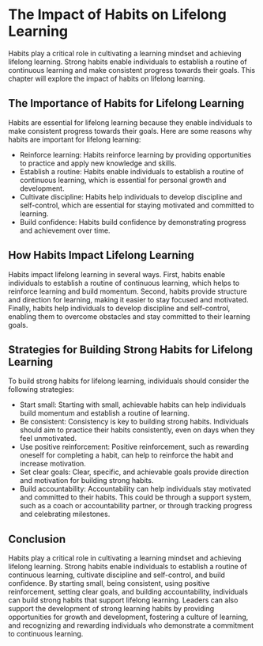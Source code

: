 The Impact of Habits on Lifelong Learning
============================================================================

Habits play a critical role in cultivating a learning mindset and achieving lifelong learning. Strong habits enable individuals to establish a routine of continuous learning and make consistent progress towards their goals. This chapter will explore the impact of habits on lifelong learning.

The Importance of Habits for Lifelong Learning
----------------------------------------------

Habits are essential for lifelong learning because they enable individuals to make consistent progress towards their goals. Here are some reasons why habits are important for lifelong learning:

* Reinforce learning: Habits reinforce learning by providing opportunities to practice and apply new knowledge and skills.
* Establish a routine: Habits enable individuals to establish a routine of continuous learning, which is essential for personal growth and development.
* Cultivate discipline: Habits help individuals to develop discipline and self-control, which are essential for staying motivated and committed to learning.
* Build confidence: Habits build confidence by demonstrating progress and achievement over time.

How Habits Impact Lifelong Learning
-----------------------------------

Habits impact lifelong learning in several ways. First, habits enable individuals to establish a routine of continuous learning, which helps to reinforce learning and build momentum. Second, habits provide structure and direction for learning, making it easier to stay focused and motivated. Finally, habits help individuals to develop discipline and self-control, enabling them to overcome obstacles and stay committed to their learning goals.

Strategies for Building Strong Habits for Lifelong Learning
-----------------------------------------------------------

To build strong habits for lifelong learning, individuals should consider the following strategies:

* Start small: Starting with small, achievable habits can help individuals build momentum and establish a routine of learning.
* Be consistent: Consistency is key to building strong habits. Individuals should aim to practice their habits consistently, even on days when they feel unmotivated.
* Use positive reinforcement: Positive reinforcement, such as rewarding oneself for completing a habit, can help to reinforce the habit and increase motivation.
* Set clear goals: Clear, specific, and achievable goals provide direction and motivation for building strong habits.
* Build accountability: Accountability can help individuals stay motivated and committed to their habits. This could be through a support system, such as a coach or accountability partner, or through tracking progress and celebrating milestones.

Conclusion
----------

Habits play a critical role in cultivating a learning mindset and achieving lifelong learning. Strong habits enable individuals to establish a routine of continuous learning, cultivate discipline and self-control, and build confidence. By starting small, being consistent, using positive reinforcement, setting clear goals, and building accountability, individuals can build strong habits that support lifelong learning. Leaders can also support the development of strong learning habits by providing opportunities for growth and development, fostering a culture of learning, and recognizing and rewarding individuals who demonstrate a commitment to continuous learning.
